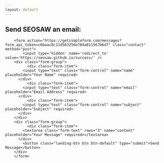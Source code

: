 ```yaml
---
layout: default
---
```


<!-- contact form start -->
<section id="contact-form">
<div class="container">

<h1>Send SEOSAW an email:</h1>

	    <form action="https://getsimpleform.com/messages?form_api_token=c6baac8c11d563256e784a811567b6d7" class="contact" method="post">
            <input type='hidden' name='redirect_to' value='https://seosaw.github.io/success/' />
		<div class="form-group">
         	  <div class="form-item">
		    <input type="text" class="form-control" name="name" placeholder="Your Name" required>
		  </div>
         	  <div class="form-item">
		    <input type="text" class="form-control" name="email" placeholder="Email Address" required>
		  </div>
         	  <div class="form-item">
		    <input type="text" class="form-control" name="subject" placeholder="Subject" required>
		  </div>
		</div>
		<div class="form-group">
         	  <div class="form-item">
		    <textarea class="form-text" rows="3" name="content" placeholder="Your Message" required></textarea>
		  </div>
		    <button class="landing-btn btn btn-default" type="submit">Send Message</button>
		</div>
	    </form>
</div>
</section>
